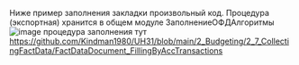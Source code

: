 Ниже пример заполнения закладки произвольный код.
Процедура (экспортная) хранится в общем модуле ЗаполнениеОФДАлгоритмы
![image](https://user-images.githubusercontent.com/5235515/117795129-8dbf7b00-b256-11eb-965e-2c3132b0e98b.png)
процедура заполнения тут https://github.com/Kindman1980/UH31/blob/main/2_Budgeting/2_7_CollectingFactData/FactDataDocument_FillingByAccTransactions
